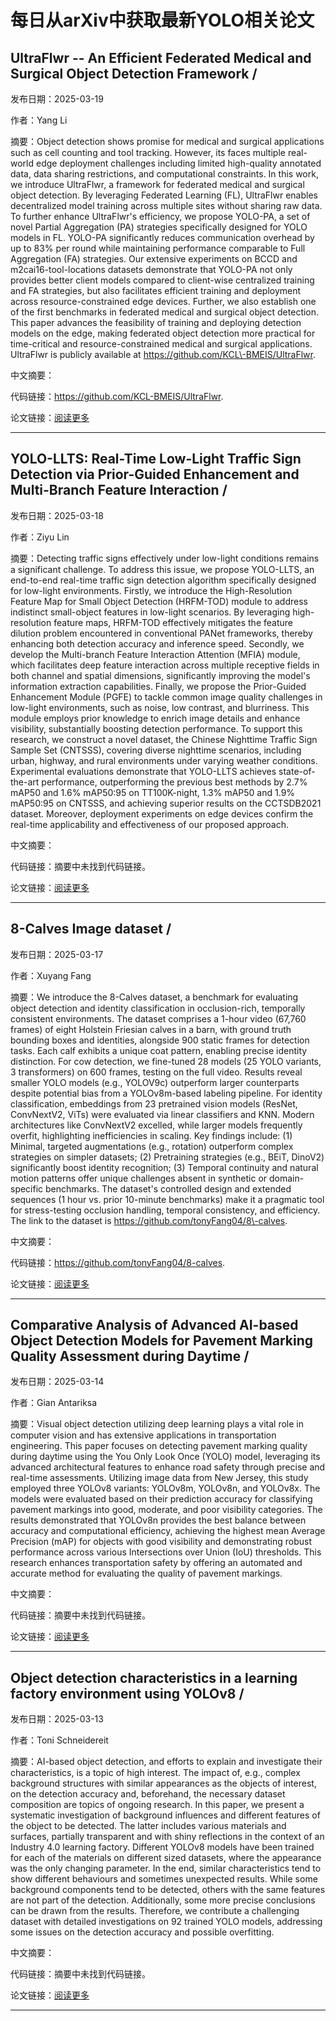 # 每日从arXiv中获取最新YOLO相关论文


## UltraFlwr \-\- An Efficient Federated Medical and Surgical Object Detection Framework / 

发布日期：2025-03-19

作者：Yang Li

摘要：Object detection shows promise for medical and surgical applications such as cell counting and tool tracking. However, its faces multiple real\-world edge deployment challenges including limited high\-quality annotated data, data sharing restrictions, and computational constraints. In this work, we introduce UltraFlwr, a framework for federated medical and surgical object detection. By leveraging Federated Learning \(FL\), UltraFlwr enables decentralized model training across multiple sites without sharing raw data. To further enhance UltraFlwr's efficiency, we propose YOLO\-PA, a set of novel Partial Aggregation \(PA\) strategies specifically designed for YOLO models in FL. YOLO\-PA significantly reduces communication overhead by up to 83% per round while maintaining performance comparable to Full Aggregation \(FA\) strategies. Our extensive experiments on BCCD and m2cai16\-tool\-locations datasets demonstrate that YOLO\-PA not only provides better client models compared to client\-wise centralized training and FA strategies, but also facilitates efficient training and deployment across resource\-constrained edge devices. Further, we also establish one of the first benchmarks in federated medical and surgical object detection. This paper advances the feasibility of training and deploying detection models on the edge, making federated object detection more practical for time\-critical and resource\-constrained medical and surgical applications. UltraFlwr is publicly available at https://github.com/KCL\-BMEIS/UltraFlwr.

中文摘要：


代码链接：https://github.com/KCL-BMEIS/UltraFlwr.

论文链接：[阅读更多](http://arxiv.org/abs/2503.15161v1)

---


## YOLO\-LLTS: Real\-Time Low\-Light Traffic Sign Detection via Prior\-Guided Enhancement and Multi\-Branch Feature Interaction / 

发布日期：2025-03-18

作者：Ziyu Lin

摘要：Detecting traffic signs effectively under low\-light conditions remains a significant challenge. To address this issue, we propose YOLO\-LLTS, an end\-to\-end real\-time traffic sign detection algorithm specifically designed for low\-light environments. Firstly, we introduce the High\-Resolution Feature Map for Small Object Detection \(HRFM\-TOD\) module to address indistinct small\-object features in low\-light scenarios. By leveraging high\-resolution feature maps, HRFM\-TOD effectively mitigates the feature dilution problem encountered in conventional PANet frameworks, thereby enhancing both detection accuracy and inference speed. Secondly, we develop the Multi\-branch Feature Interaction Attention \(MFIA\) module, which facilitates deep feature interaction across multiple receptive fields in both channel and spatial dimensions, significantly improving the model's information extraction capabilities. Finally, we propose the Prior\-Guided Enhancement Module \(PGFE\) to tackle common image quality challenges in low\-light environments, such as noise, low contrast, and blurriness. This module employs prior knowledge to enrich image details and enhance visibility, substantially boosting detection performance. To support this research, we construct a novel dataset, the Chinese Nighttime Traffic Sign Sample Set \(CNTSSS\), covering diverse nighttime scenarios, including urban, highway, and rural environments under varying weather conditions. Experimental evaluations demonstrate that YOLO\-LLTS achieves state\-of\-the\-art performance, outperforming the previous best methods by 2.7% mAP50 and 1.6% mAP50:95 on TT100K\-night, 1.3% mAP50 and 1.9% mAP50:95 on CNTSSS, and achieving superior results on the CCTSDB2021 dataset. Moreover, deployment experiments on edge devices confirm the real\-time applicability and effectiveness of our proposed approach.

中文摘要：


代码链接：摘要中未找到代码链接。

论文链接：[阅读更多](http://arxiv.org/abs/2503.13883v1)

---


## 8\-Calves Image dataset / 

发布日期：2025-03-17

作者：Xuyang Fang

摘要：We introduce the 8\-Calves dataset, a benchmark for evaluating object detection and identity classification in occlusion\-rich, temporally consistent environments. The dataset comprises a 1\-hour video \(67,760 frames\) of eight Holstein Friesian calves in a barn, with ground truth bounding boxes and identities, alongside 900 static frames for detection tasks. Each calf exhibits a unique coat pattern, enabling precise identity distinction.   For cow detection, we fine\-tuned 28 models \(25 YOLO variants, 3 transformers\) on 600 frames, testing on the full video. Results reveal smaller YOLO models \(e.g., YOLOV9c\) outperform larger counterparts despite potential bias from a YOLOv8m\-based labeling pipeline. For identity classification, embeddings from 23 pretrained vision models \(ResNet, ConvNextV2, ViTs\) were evaluated via linear classifiers and KNN. Modern architectures like ConvNextV2 excelled, while larger models frequently overfit, highlighting inefficiencies in scaling.   Key findings include: \(1\) Minimal, targeted augmentations \(e.g., rotation\) outperform complex strategies on simpler datasets; \(2\) Pretraining strategies \(e.g., BEiT, DinoV2\) significantly boost identity recognition; \(3\) Temporal continuity and natural motion patterns offer unique challenges absent in synthetic or domain\-specific benchmarks. The dataset's controlled design and extended sequences \(1 hour vs. prior 10\-minute benchmarks\) make it a pragmatic tool for stress\-testing occlusion handling, temporal consistency, and efficiency.   The link to the dataset is https://github.com/tonyFang04/8\-calves.

中文摘要：


代码链接：https://github.com/tonyFang04/8-calves.

论文链接：[阅读更多](http://arxiv.org/abs/2503.13777v1)

---


## Comparative Analysis of Advanced AI\-based Object Detection Models for Pavement Marking Quality Assessment during Daytime / 

发布日期：2025-03-14

作者：Gian Antariksa

摘要：Visual object detection utilizing deep learning plays a vital role in computer vision and has extensive applications in transportation engineering. This paper focuses on detecting pavement marking quality during daytime using the You Only Look Once \(YOLO\) model, leveraging its advanced architectural features to enhance road safety through precise and real\-time assessments. Utilizing image data from New Jersey, this study employed three YOLOv8 variants: YOLOv8m, YOLOv8n, and YOLOv8x. The models were evaluated based on their prediction accuracy for classifying pavement markings into good, moderate, and poor visibility categories. The results demonstrated that YOLOv8n provides the best balance between accuracy and computational efficiency, achieving the highest mean Average Precision \(mAP\) for objects with good visibility and demonstrating robust performance across various Intersections over Union \(IoU\) thresholds. This research enhances transportation safety by offering an automated and accurate method for evaluating the quality of pavement markings.

中文摘要：


代码链接：摘要中未找到代码链接。

论文链接：[阅读更多](http://arxiv.org/abs/2503.11008v2)

---


## Object detection characteristics in a learning factory environment using YOLOv8 / 

发布日期：2025-03-13

作者：Toni Schneidereit

摘要：AI\-based object detection, and efforts to explain and investigate their characteristics, is a topic of high interest. The impact of, e.g., complex background structures with similar appearances as the objects of interest, on the detection accuracy and, beforehand, the necessary dataset composition are topics of ongoing research. In this paper, we present a systematic investigation of background influences and different features of the object to be detected. The latter includes various materials and surfaces, partially transparent and with shiny reflections in the context of an Industry 4.0 learning factory. Different YOLOv8 models have been trained for each of the materials on different sized datasets, where the appearance was the only changing parameter. In the end, similar characteristics tend to show different behaviours and sometimes unexpected results. While some background components tend to be detected, others with the same features are not part of the detection. Additionally, some more precise conclusions can be drawn from the results. Therefore, we contribute a challenging dataset with detailed investigations on 92 trained YOLO models, addressing some issues on the detection accuracy and possible overfitting.

中文摘要：


代码链接：摘要中未找到代码链接。

论文链接：[阅读更多](http://arxiv.org/abs/2503.10356v1)

---

